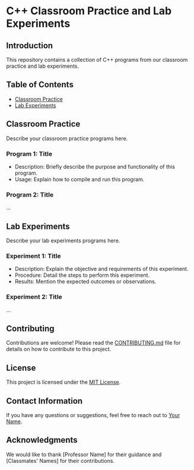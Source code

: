 # C++ Classroom Practice and Lab Experiments

## Introduction

This repository contains a collection of C++ programs from our classroom practice and lab experiments.

## Table of Contents

- [Classroom Practice](#classroom-practice)
- [Lab Experiments](#lab-experiments)

## Classroom Practice

Describe your classroom practice programs here.

### Program 1: Title

- Description: Briefly describe the purpose and functionality of this program.
- Usage: Explain how to compile and run this program.

### Program 2: Title

...

## Lab Experiments

Describe your lab experiments programs here.

### Experiment 1: Title

- Description: Explain the objective and requirements of this experiment.
- Procedure: Detail the steps to perform this experiment.
- Results: Mention the expected outcomes or observations.

### Experiment 2: Title

...

## Contributing

Contributions are welcome! Please read the [CONTRIBUTING.md](CONTRIBUTING.md) file for details on how to contribute to this project.

## License

This project is licensed under the [MIT License](LICENSE).

## Contact Information

If you have any questions or suggestions, feel free to reach out to [Your Name](mailto:your.email@example.com).

## Acknowledgments

We would like to thank [Professor Name] for their guidance and [Classmates' Names] for their contributions.
